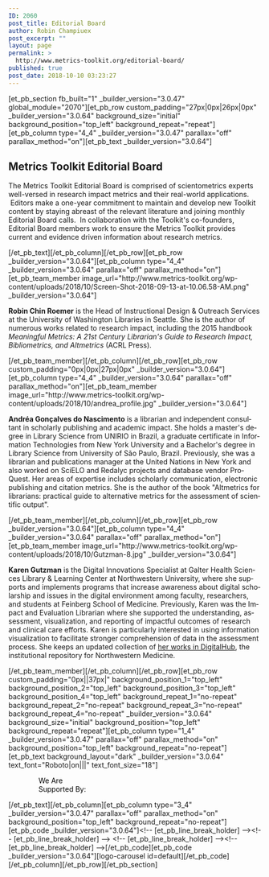 ```yaml
---
ID: 2060
post_title: Editorial Board
author: Robin Champiuex
post_excerpt: ""
layout: page
permalink: >
  http://www.metrics-toolkit.org/editorial-board/
published: true
post_date: 2018-10-10 03:23:27
---
```

[et_pb_section fb_built="1" _builder_version="3.0.47" global_module="2070"][et_pb_row custom_padding="27px|0px|26px|0px" _builder_version="3.0.64" background_size="initial" background_position="top_left" background_repeat="repeat"][et_pb_column type="4_4" _builder_version="3.0.47" parallax="off" parallax_method="on"][et_pb_text _builder_version="3.0.64"]
<h2>Metrics Toolkit Editorial Board</h2>
<p>The Metrics Toolkit Editorial Board is comprised of scientometrics experts well-versed in research impact metrics and their real-world applications.  Editors make a one-year commitment to maintain and develop new Toolkit content by staying abreast of the relevant literature and joining monthly Editorial Board calls.  In collaboration with the Toolkit's co-founders, Editorial Board members work to ensure the Metrics Toolkit provides current and evidence driven information about research metrics.</p>
[/et_pb_text][/et_pb_column][/et_pb_row][et_pb_row _builder_version="3.0.64"][et_pb_column type="4_4" _builder_version="3.0.64" parallax="off" parallax_method="on"][et_pb_team_member image_url="http://www.metrics-toolkit.org/wp-content/uploads/2018/10/Screen-Shot-2018-09-13-at-10.06.58-AM.png" _builder_version="3.0.64"]
<p><strong>Robin Chin Roemer</strong> is the Head of Instructional Design & Outreach Services at the University of Washington Libraries in Seattle. She is the author of numerous works related to research impact, including the 2015 handbook <i>Meaningful Metrics: A 21st Century Librarian's Guide to Research Impact, Bibliometrics, and Altmetrics </i><span>(ACRL Press).</span></p>
[/et_pb_team_member][/et_pb_column][/et_pb_row][et_pb_row custom_padding="0px|0px|27px|0px" _builder_version="3.0.64"][et_pb_column type="4_4" _builder_version="3.0.64" parallax="off" parallax_method="on"][et_pb_team_member image_url="http://www.metrics-toolkit.org/wp-content/uploads/2018/10/andrea_profile.jpg" _builder_version="3.0.64"]
<p><strong><span lang="ES-CL">Andréa Gonçalves do Nascimento</span></strong><span lang="ES-CL"><span> </span>is a librarian and independent consultant in scholarly publishing and academic impact. She holds a master's degree in Library Science from UNIRIO in Brazil, a graduate certificate in Information Technologies from New York University and a Bachelor's degree in Library Science from University of São Paulo, Brazil. Previously, she was a librarian and publications manager at the United Nations in New York and also worked on SciELO and Redalyc projects and database vendor ProQuest. Her areas of expertise includes scholarly communication, electronic publishing and citation metrics. She is the author of the book "Altmetrics for librarians: practical guide to alternative metrics for the assessment of scientific output".</span></p>
[/et_pb_team_member][/et_pb_column][/et_pb_row][et_pb_row _builder_version="3.0.64"][et_pb_column type="4_4" _builder_version="3.0.64" parallax="off" parallax_method="on"][et_pb_team_member image_url="http://www.metrics-toolkit.org/wp-content/uploads/2018/10/Gutzman-8.jpg" _builder_version="3.0.64"]<p><span lang="ES-CL"><strong>Karen Gutzman</strong> is the Digital Innovations Specialist at Galter Health Sciences Library &amp; Learning Center at Northwestern University, where she supports and implements programs that increase awareness about digital scholarship and issues in the digital environment among faculty, researchers, and students at Feinberg School of Medicine. Previously, Karen was the Impact and Evaluation Librarian where she supported the understanding, assessment, visualization, and reporting of impactful outcomes of research and clinical care efforts. Karen is particularly interested in using information visualization to facilitate stronger comprehension of data in the assessment process. She keeps an updated collection of <a href="https://digitalhub.northwestern.edu/catalog?f%5Bcreator_sim%5D%5B%5D=Gutzman%2C+Karen+E&amp;q=gutzman" target="_blank" rel="noopener noreferrer">her works in DigitalHub</a>, the institutional repository for Northwestern Medicine.</span>&nbsp;</p>[/et_pb_team_member][/et_pb_column][/et_pb_row][et_pb_row custom_padding="0px||37px|" background_position_1="top_left" background_position_2="top_left" background_position_3="top_left" background_position_4="top_left" background_repeat_1="no-repeat" background_repeat_2="no-repeat" background_repeat_3="no-repeat" background_repeat_4="no-repeat" _builder_version="3.0.64" background_size="initial" background_position="top_left" background_repeat="repeat"][et_pb_column type="1_4" _builder_version="3.0.47" parallax="off" parallax_method="on" background_position="top_left" background_repeat="no-repeat"][et_pb_text background_layout="dark" _builder_version="3.0.64" text_font="Roboto|on|||" text_font_size="18"]
<p style="padding-left: 60px;"><span style="color: #050505;">We Are</span><br />
<span style="color: #050505;">Supported By:</span></p>
[/et_pb_text][/et_pb_column][et_pb_column type="3_4" _builder_version="3.0.47" parallax="off" parallax_method="on" background_position="top_left" background_repeat="no-repeat"][et_pb_code _builder_version="3.0.64"]&lt;!-- [et_pb_line_break_holder] --&gt;&lt;!-- [et_pb_line_break_holder] --&gt; &lt;!-- [et_pb_line_break_holder] --&gt;&lt;!-- [et_pb_line_break_holder] --&gt;[/et_pb_code][et_pb_code _builder_version="3.0.64"][logo-carousel id=default][/et_pb_code][/et_pb_column][/et_pb_row][/et_pb_section]